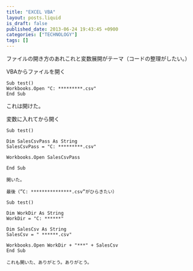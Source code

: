 ```yaml
---
title: "EXCEL VBA"
layout: posts.liquid
is_draft: false
published_date: 2013-06-24 19:43:45 +0900
categories: ["TECHNOLOGY"]
tags: []
---
```


ファイルの開き方のあれこれと変数展開がテーマ（コードの整理がしたい。）

VBAからファイルを開く

    Sub test()
    Workbooks.Open "C: *********.csv"
    End Sub

これは開けた。

変数に入れてから開く

    Sub test()

    Dim SalesCsvPass As String
    SalesCsvPass = "C: *********.csv"
    
    Workbooks.Open SalesCsvPass

    End Sub

    開いた。

    最後（”C: ***************.csv”がひらきたい）

    Sub test()

    Dim WorkDir As String
    WorkDir = "C: ******"
    
    Dim SalesCsv As String
    SalesCsv = " ******.csv"

    Workbooks.Open WorkDir + "***" + SalesCsv
    End Sub

    これも開いた、ありがとう。ありがとう。


